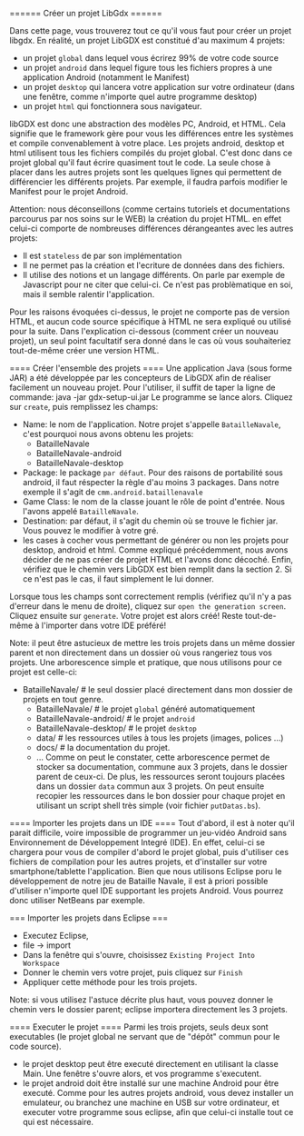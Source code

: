 ====== Créer un projet LibGdx ======

Dans cette page, vous trouverez tout ce qu'il vous faut pour créer un projet libgdx.
En réalité, un projet LibGDX est constitué d'au maximum 4 projets:
 * un projet ``global`` dans lequel vous écrirez 99% de votre code source
 * un projet ``android`` dans lequel figure tous les fichiers propres à une application Android (notamment le Manifest)
 * un projet ``desktop`` qui lancera votre application sur votre ordinateur (dans une fenêtre, comme n'importe quel autre programme desktop)
 * un projet ``html`` qui fonctionnera sous navigateur.

libGDX est donc une abstraction des modèles PC, Android, et HTML. Cela signifie que le framework gère pour vous les différences entre les systèmes et compile convenablement à votre place. Les projets android, desktop et html utilisent tous les fichiers compilés du projet global.
C'est donc dans ce projet global qu'il faut écrire quasiment tout le code. La seule chose à placer dans les autres projets sont les quelques lignes qui permettent de différencier les différents projets. Par exemple, il faudra parfois modifier le Manifest pour le projet Android.


Attention: nous déconseillons (comme certains tutoriels et documentations parcourus par nos soins sur le WEB) la création du projet HTML. en effet celui-ci comporte de nombreuses différences dérangeantes avec les autres projets:
 * Il est ``stateless`` de par son implémentation
 * Il ne permet pas la création et l'ecriture de données dans des fichiers.
 * Il utilise des notions et un langage différents. On parle par exemple de Javascript pour ne citer que celui-ci. Ce n'est pas problèmatique en soi, mais il semble ralentir l'application.

 Pour les raisons évoquées ci-dessus, le projet ne comporte pas de version HTML, et aucun code source spécifique à HTML ne sera expliqué ou utilisé pour la suite. Dans l'explication ci-dessous (comment créer un nouveau projet), un seul point facultatif sera donné dans le cas où vous souhaiteriez tout-de-même créer une version HTML.


==== Créer l'ensemble des projets ====
Une application Java (sous forme JAR) a été développée par les concepteurs de LibGDX afin de réaliser facilement un nouveau projet. Pour l'utiliser, il suffit de taper la ligne de commande:
	java -jar gdx-setup-ui.jar
Le programme se lance alors. Cliquez sur ``create``, puis remplissez les champs:
 * Name: le nom de l'application. Notre projet s'appelle ``BatailleNavale``, c'est pourquoi nous avons obtenu les projets:
 	* BatailleNavale
 	* BatailleNavale-android
 	* BatailleNavale-desktop
 * Package: le package ``par défaut``. Pour des raisons de portabilité sous android, il faut réspecter la règle d'au moins 3 packages. Dans notre exemple il s'agit de ``cmm.android.bataillenavale``
 * Game Class: le nom de la classe jouant le rôle de point d'entrée. Nous l'avons appelé ``BatailleNavale``.
 * Destination: par défaut, il s'agit du chemin où se trouve le fichier jar. Vous pouvez le modifier à votre gré.
 * les cases à cocher vous permettant de générer ou non les projets pour desktop, android et html. Comme expliqué précédemment, nous avons décider de ne pas créer de projet HTML et l'avons donc décoché.
Enfin, vérifiez que le chemin vers LibGDX est bien remplit dans la section 2. Si ce n'est pas le cas, il faut simplement le lui donner.

Lorsque tous les champs sont correctement remplis (vérifiez qu'il n'y a pas d'erreur dans le menu de droite), cliquez sur ``open the generation screen``. Cliquez ensuite sur ``generate``. Votre projet est alors créé!
Reste tout-de-même à l'importer dans votre IDE préféré!


Note: il peut être astucieux de mettre les trois projets dans un même dossier parent et non directement dans un dossier où vous rangeriez tous vos projets. Une arborescence simple et pratique, que nous utilisons pour ce projet est celle-ci:
 * BatailleNavale/ # le seul dossier placé directement dans mon dossier de projets en tout genre.
 	* BatailleNavale/ # le projet ``global`` généré automatiquement
 	* BatailleNavale-android/ # le projet ``android``
 	* BatailleNavale-desktop/ # le projet ``desktop``
 	* data/ # les ressources utiles à tous les projets (images, polices ...)
 	* docs/ # la documentation du projet.
 	* ...
Comme on peut le constater, cette arborescence permet de stocker sa documentation, commune aux 3 projets, dans le dossier parent de ceux-ci. De plus, les ressources seront toujours placées dans un dossier ``data`` commun aux 3 projets. On peut ensuite recopier les ressources dans le bon dossier pour chaque projet en utilisant un script shell très simple (voir fichier ``putDatas.bs``).


==== Importer les projets dans un IDE ====
Tout d'abord, il est à noter qu'il parait difficile, voire impossible de programmer un jeu-vidéo Android sans Environnement de Développement Integré (IDE). En effet, celui-ci se chargera pour vous de compiler d'abord le projet global, puis d'utiliser ces fichiers de compilation pour les autres projets, et d'installer sur votre smartphone/tablette l'application. Bien que nous utilisons Eclipse poru le développement de notre jeu de Bataille Navale, il est à priori possible d'utiliser n'importe quel IDE supportant les projets Android. Vous pourrez donc utiliser NetBeans par exemple.

=== Importer les projets dans Eclipse ===
 * Executez Eclipse,
 * file -> import
 * Dans la fenêtre qui s'ouvre, choisissez ``Existing Project Into Workspace``
 * Donner le chemin vers votre projet, puis cliquez sur ``Finish``
 * Appliquer cette méthode pour les trois projets.

Note: si vous utilisez l'astuce décrite plus haut, vous pouvez donner le chemin vers le dossier parent; eclipse importera directement les 3 projets.

==== Executer le projet ====
Parmi les trois projets, seuls deux sont executables (le projet global ne servant que de "dépôt" commun pour le code source).
 * le projet desktop peut être executé directement en utilisant la classe Main. Une fenêtre s'ouvre alors, et vos programme s'executent.
 * le projet android doit être installé sur une machine Android pour être executé. Comme pour les autres projets android, vous devez installer un emulateur, ou branchez une machine en USB sur votre ordinateur, et executer votre programme sous eclipse, afin que celui-ci installe tout ce qui est nécessaire.